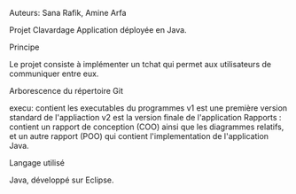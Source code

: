 Auteurs: Sana Rafik, Amine Arfa


Projet Clavardage 
Application déployée en Java.


Principe

Le projet consiste à implémenter un tchat qui permet aux utilisateurs de communiquer entre eux.

Arborescence du répertoire Git

execu: contient les executables du programmes
v1 est une première version standard de l'appliaction
v2 est la version finale de l'application
Rapports : contient un rapport de conception (COO) ainsi que les diagrammes relatifs, et un autre rapport (POO) qui contient l'implementation de l'application Java.

Langage utilisé

Java, développé sur Eclipse.
